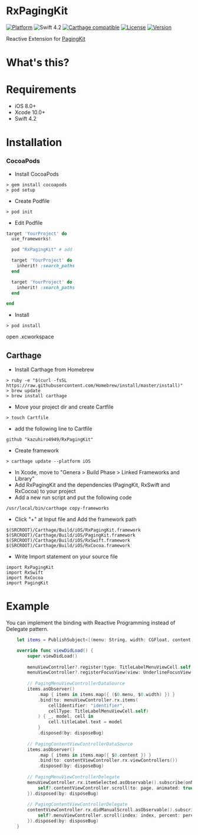 # RxPagingKit

[![Platform](https://img.shields.io/cocoapods/p/PagingKit.svg?style=flat)](http://cocoapods.org/pods/PagingKit)
![Swift 4.2](https://img.shields.io/badge/Swift-4.2-orange.svg)
[![Carthage compatible](https://img.shields.io/badge/Carthage-compatible-4BC51D.svg?style=flat)](https://github.com/Carthage/Carthage)
[![License](https://img.shields.io/cocoapods/l/RxPagingKit.svg?style=flat)](http://cocoapods.org/pods/RxPagingKit)
[![Version](https://img.shields.io/cocoapods/v/RxPagingKit.svg?style=flat)](http://cocoapods.org/pods/RxPagingKit)

Reactive Extension for [PagingKit](https://github.com/kazuhiro4949/PagingKit)

# What's this?

# Requirements
+ iOS 8.0+
+ Xcode 10.0+
+ Swift 4.2

# Installation

### CocoaPods
+ Install CocoaPods
```
> gem install cocoapods
> pod setup
```
+ Create Podfile
```
> pod init
```
+ Edit Podfile
```ruby
target 'YourProject' do
  use_frameworks!

  pod "RxPagingKit" # add

  target 'YourProject' do
    inherit! :search_paths
  end

  target 'YourProject' do
    inherit! :search_paths
  end

end
```

+ Install

```
> pod install
```
open .xcworkspace

## Carthage
+ Install Carthage from Homebrew
```
> ruby -e "$(curl -fsSL https://raw.githubusercontent.com/Homebrew/install/master/install)"
> brew update
> brew install carthage
```
+ Move your project dir and create Cartfile
```
> touch Cartfile
```
+ add the following line to Cartfile
```
github "kazuhiro4949/RxPagingKit"
```
+ Create framework
```
> carthage update --platform iOS
```

+ In Xcode, move to "Genera > Build Phase > Linked Frameworks and Library"
+ Add RxPagingKit and the dependencies (PagingKit, RxSwift and RxCocoa) to your project
+ Add a new run script and put the following code
```
/usr/local/bin/carthage copy-frameworks
```
+ Click "+" at Input file and Add the framework path
```
$(SRCROOT)/Carthage/Build/iOS/RxPagingKit.framework
$(SRCROOT)/Carthage/Build/iOS/PagingKit.framework
$(SRCROOT)/Carthage/Build/iOS/RxSwift.framework
$(SRCROOT)/Carthage/Build/iOS/RxCocoa.framework
```
+ Write Import statement on your source file
```
import RxPagingKit
import RxSwift
import RxCocoa
import PagingKit
```

# Example
You can implement the binding with Reactive Programming instead of Delegate pattern.

```swift
    let items = PublishSubject<[(menu: String, width: CGFloat, content: UIViewController)]>()

    override func viewDidLoad() {
        super.viewDidLoad()
        
        menuViewController?.register(type: TitleLabelMenuViewCell.self, forCellWithReuseIdentifier: "identifier")
        menuViewController?.registerFocusView(view: UnderlineFocusView())
        
        // PagingMenuViewControllerDataSource
        items.asObserver()
            .map { items in items.map({ ($0.menu, $0.width) }) }
            .bind(to: menuViewController.rx.items(
                cellIdentifier: "identifier",
                cellType: TitleLabelMenuViewCell.self)
            ) { _, model, cell in
                cell.titleLabel.text = model
            }
            .disposed(by: disposeBug)
        
        // PagingContentViewControllerDataSource
        items.asObserver()
            .map { items in items.map({ $0.content }) }
            .bind(to: contentViewController.rx.viewControllers())
            .disposed(by: disposeBug)
        
        // PagingMenuViewControllerDelegate
        menuViewController.rx.itemSelected.asObservable().subscribe(onNext: { [weak self] (page, prev) in
            self?.contentViewController.scroll(to: page, animated: true)
        }).disposed(by: disposeBug)
        
        // PagingContentViewControllerDelegate
        contentViewController.rx.didManualScroll.asObservable().subscribe(onNext: { [weak self] (index, percent) in
            self?.menuViewController.scroll(index: index, percent: percent, animated: false)
        }).disposed(by: disposeBug)
    }
```
